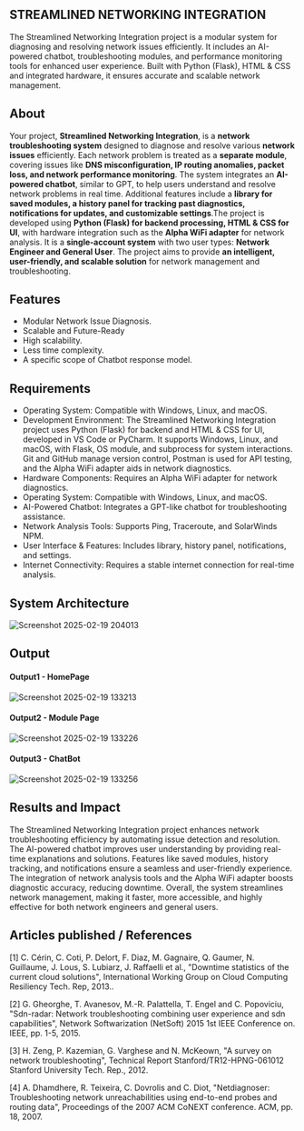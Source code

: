 ## STREAMLINED NETWORKING INTEGRATION
The Streamlined Networking Integration project is a modular system for diagnosing and resolving network issues efficiently. It includes an AI-powered chatbot, troubleshooting modules, and performance monitoring tools for enhanced user experience. Built with Python (Flask), HTML & CSS and integrated hardware, it ensures accurate and scalable network management.

## About
Your project, **Streamlined Networking Integration**, is a **network troubleshooting system** designed to diagnose and resolve various **network issues** efficiently. Each network problem is treated as a **separate module**, covering issues like **DNS misconfiguration, IP routing anomalies, packet loss, and network performance monitoring**. The system integrates an **AI-powered chatbot**, similar to GPT, to help users understand and resolve network problems in real time. Additional features include a **library for saved modules, a history panel for tracking past diagnostics, notifications for updates, and customizable settings**.The project is developed using **Python (Flask) for backend processing, HTML & CSS for UI**, with hardware integration such as the **Alpha WiFi adapter** for network analysis. It is a **single-account system** with two user types: **Network Engineer and General User**. The project aims to provide **an intelligent, user-friendly, and scalable solution** for network management and troubleshooting. 

## Features

- Modular Network Issue Diagnosis.
- Scalable and Future-Ready
- High scalability.
- Less time complexity.
- A specific scope of Chatbot response model.

## Requirements

* Operating System: Compatible with Windows, Linux, and macOS.
* Development Environment: The Streamlined Networking Integration project uses Python (Flask) for backend and HTML & CSS for UI, developed in VS Code or PyCharm. It supports Windows, Linux, and macOS, with Flask, 
   OS module, and subprocess for system interactions. Git and GitHub manage version control, Postman is used for API testing, and the Alpha WiFi adapter aids in network diagnostics.
* Hardware Components: Requires an Alpha WiFi adapter for network diagnostics.
* Operating System: Compatible with Windows, Linux, and macOS.
* AI-Powered Chatbot: Integrates a GPT-like chatbot for troubleshooting assistance.
* Network Analysis Tools: Supports Ping, Traceroute, and SolarWinds NPM.
* User Interface & Features: Includes library, history panel, notifications, and settings.
* Internet Connectivity: Requires a stable internet connection for real-time analysis.

## System Architecture


![Screenshot 2025-02-19 204013](https://github.com/user-attachments/assets/b6dcb0ef-a905-40d8-be93-97572028c70c)


## Output


#### Output1 - HomePage


![Screenshot 2025-02-19 133213](https://github.com/user-attachments/assets/f2b421de-676f-470d-9f9f-854b0178f629)

#### Output2 - Module Page

![Screenshot 2025-02-19 133226](https://github.com/user-attachments/assets/e690dddb-519b-4272-8202-e6dd311ff157)


#### Output3 - ChatBot

![Screenshot 2025-02-19 133256](https://github.com/user-attachments/assets/a78b5214-0b75-41a7-acb8-db151a7d487a)


## Results and Impact
<!--Give the results and impact as shown below-->
The Streamlined Networking Integration project enhances network troubleshooting efficiency by automating issue detection and resolution. The AI-powered chatbot improves user understanding by providing real-time explanations and solutions. Features like saved modules, history tracking, and notifications ensure a seamless and user-friendly experience. The integration of network analysis tools and the Alpha WiFi adapter boosts diagnostic accuracy, reducing downtime. Overall, the system streamlines network management, making it faster, more accessible, and highly effective for both network engineers and general users.


## Articles published / References

[1]	C. Cérin, C. Coti, P. Delort, F. Diaz, M. Gagnaire, Q. Gaumer, N. Guillaume, J. Lous, S. Lubiarz, J. Raffaelli et al., "Downtime statistics of the current cloud solutions", International Working Group on Cloud Computing Resiliency Tech. Rep, 2013..

[2]	G. Gheorghe, T. Avanesov, M.-R. Palattella, T. Engel and C. Popoviciu, "Sdn-radar: Network troubleshooting combining user experience and sdn capabilities", Network Softwarization (NetSoft) 2015 1st IEEE Conference on. IEEE, pp. 1-5, 2015.

[3]	H. Zeng, P. Kazemian, G. Varghese and N. McKeown, "A survey on network troubleshooting", Technical Report Stanford/TR12-HPNG-061012 Stanford University Tech. Rep., 2012.

[4]	A. Dhamdhere, R. Teixeira, C. Dovrolis and C. Diot, "Netdiagnoser: Troubleshooting network unreachabilities using end-to-end probes and routing data", Proceedings of the 2007 ACM CoNEXT conference. ACM, pp. 18, 2007.





